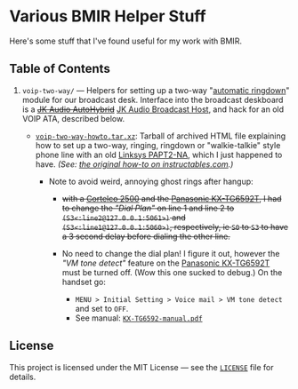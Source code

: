 # Various BMIR Helper Stuff

Here's some stuff that I've found useful for my work with BMIR.

## Table of Contents

1. `voip-two-way/` &mdash; Helpers for setting up a two-way
   "[automatic ringdown](https://en.wikipedia.org/wiki/Ringdown#Non-operator_use)"
   module for our broadcast desk. Interface into the broadcast deskboard is a
   ~~[JK Audio AutoHybrid](http://www.jkaudio.com/autohybrid.htm)~~ [JK Audio Broadcast Host](https://www.jkaudio.com/broadcast-host.htm), and hack for an old
   VOIP ATA, described below.

    - [`voip-two-way-howto.tar.xz`](voip-two-way/voip-two-way-howto.tar.xz): Tarball of archived
      HTML file explaining how to set up a two-way, ringing, ringdown or "walkie-talkie"
      style phone line with an old [Linksys PAPT2-NA](https://www.amazon.com/Linksys-PAP2T-NA/dp/B000Q7PDW2),
      which I just happened to have. _(See: [the original how-to on
      instructables.com](https://www.instructables.com/id/Hack-a-VOIP-Box-Into-a-Telephone-Intercom/).)_

        - Note to avoid weird, annoying ghost rings after hangup:

            - ~~with a [Cortelco 2500](https://www.amazon.com/dp/B002LLH3Q0) and the
              [Panasonic KX-TG6592T](https://www.amazon.com/gp/B004N4FE64), I had to change
              the _"Dial Plan"_ on line 1 and line 2 to `(S3<:line2@127.0.0.1:5061>)` and
              `(S3<:line1@127.0.0.1:5060>)`, respectively, ie `S0` to `S3` to have a 3 second
              delay before dialing the other line.~~

            - No need to change the dial plan! I figure it out, however the _"VM tone detect"_
              feature on the [Panasonic KX-TG6592T](https://www.amazon.com/dp/B004N4FE64/)
              must be turned off. (Wow this one sucked to debug.) On the handset go:

                - `MENU > Initial Setting > Voice mail > VM tone detect` and set to `OFF`.
                - See manual: [`KX-TG6592-manual.pdf`](voip-two-way/KX-TG6592-manual.pdf)

## License

This project is licensed under the MIT License &mdash; see the
[`LICENSE`](LICENSE) file for details.

